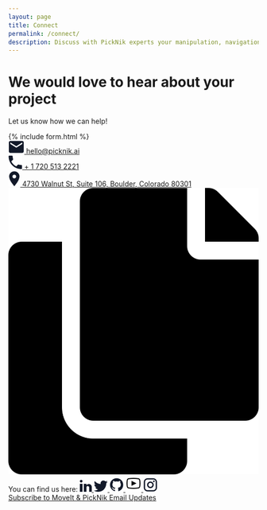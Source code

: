 ```yaml
---
layout: page
title: Connect
permalink: /connect/
description: Discuss with PickNik experts your manipulation, navigation, and perception challenges.
---
```


<div class="container-flow">
    <div class="contact-top">
        <div class="container" style="position: relative;">
            <div class="row">
                <div class="col-12 col-xl-6">
                    <div class="contact-content">
                        <h1>We would love to hear about your project</h1>
                        <p>Let us know how we can help!</p>
                    </div>
                </div>
            </div>
            {% include form.html %}
        </div>
    </div>
    <div class="contact-bottom">
        <div class="container">
            <div class="row">
                <div class="col-12 col-xl-6">
                    <div class="contact-info">
                        <div class="contact-info-single">
                            <a class="contact-info-text" href="mailto:hello@picknik.ai">
                                <img src="../assets/images/redesign/mail.svg" alt="Email icon" />
                                hello@picknik.ai
                            </a>
                        </div>
                        <div class="contact-info-single">
                            <a class="contact-info-text" href="tel:+17205132221">
                              <img src="../assets/images/redesign/phone.svg" alt="Phone icon" />
                                + 1 720 513 2221
                            </a>
                        </div>
                        <div class="contact-info-single">
                            <a class="contact-info-text" target="_blank" href="https://maps.google.com/?q=4730 Walnut st, Suite 106, Boulder, Colorado 80301">
                                <img src="../assets/images/redesign/address.svg" alt="Address icon" />
                                <span id="address-to-copy">4730 Walnut St, Suite 106, Boulder, Colorado 80301</span>
                            </a>
                            <span class="copy-to-clipboard"><img src="../assets/images/redesign/copy.svg"></span>
                        </div>
                    </div>
                    <div class="contact-info-social">
                        <span>You can find us here:</span>
                        <a class="contact-info-text" target="_blank" href="https://www.linkedin.com/company/picknik">
                            <img src="../assets/images/redesign/linkedin.svg" alt="LinkedIn logo" />
                        </a>
                        <a class="contact-info-text" target="_blank" href="https://twitter.com/PickNikRobotics" data-proofer-ignore>
                            <img src="../assets/images/redesign/twitter.svg" alt="Twitter logo" />
                        </a>
                        <a class="contact-info-text" target="_blank" href="https://github.com/PickNikRobotics/">
                            <img src="../assets/images/redesign/github.svg" alt="Github logo" />
                        </a>
                        <a class="contact-info-text" target="_blank" href="https://www.youtube.com/channel/UCF7Yy57ZE2WNYeeXKEu8JQA">
                          <img src="/assets/images/redesign/youtube.svg" alt="Youtube logo" />
                        </a>
                        <a class="contact-info-text" target="_blank" href="https://www.instagram.com/picknik_robotics/">
                            <img src="../assets/images/redesign/ig.svg" alt="Instagram logo" />
                        </a>
                    </div>
                </div>
            </div>
        </div>
        <div class="container subscribe-to-newsletter-btn">
            <div class="row">
                <div class="col-12 col-xl-6">
                    <div class="collapses__btn">
                        <a href="https://picknik.us20.list-manage.com/subscribe?u=ec7904f1f579094c8e83e79e8&id=196b3fc03e" target="_blank" class="btn">
                            Subscribe to MoveIt & PickNik Email Updates
                        </a>
                    </div>
                </div>
            </div>
        </div>
    </div>
</div>
